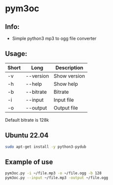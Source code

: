 # pym3oc
## Info:
- Simple python3 mp3 to ogg file converter

## Usage:
|Short|Long|Description|
|---|---|---|
|-v|--version|Show version|
|-h|--help|Show help|
|-b|--bitrate|Bitrate|
|-i|--input|Input file|
|-o|--output|Output file|

Default bitrate is 128k

## Ubuntu 22.04
```sh
sudo apt-get install -y python3-pydub
```

## Example of use
```sh
pym3oc.py -i ~/file.mp3 -o ~/file.ogg -b 128
pym3oc.py --input ~/file.mp3 -output ~/file.ogg
```